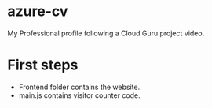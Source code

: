 # azure-cv
My Professional profile following a Cloud Guru project video.

# First steps
- Frontend folder contains the website.
- main.js contains visitor counter code.

